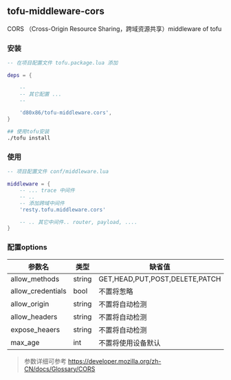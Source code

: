 ## tofu-middleware-cors
CORS （Cross-Origin Resource Sharing，跨域资源共享）middleware of tofu

### 安装

```lua
-- 在项目配置文件 tofu.package.lua 添加

deps = {

	-- 
	-- 其它配置 ... 
	--

	'd80x86/tofu-middleware.cors',
}

```

```sh
## 使用tofu安装
./tofu install

```




### 使用

```lua
-- 项目配置文件 conf/middleware.lua

middleware = {
	-- ... trace 中间件
	-- ..
	-- 添加跨域中间件
	'resty.tofu.middleware.cors'

	-- .. 其它中间件.. router, payload, ....
}

```




### 配置options

| 参数名            | 类型   | 缺省值                         |
| ----------------- | ------ | ------------------------------ |
| allow_methods     | string | GET,HEAD,PUT,POST,DELETE,PATCH |
| allow_credentials | bool   | 不置将怱略                     |
| allow_origin      | string | 不置将自动检测                 |
| allow_headers     | string | 不置将自动检测                 |
| expose_heaers     | string | 不置将自动检测                 |
| max_age           | int    | 不置将使用设备默认             |

> 参数详细可参考 https://developer.mozilla.org/zh-CN/docs/Glossary/CORS




